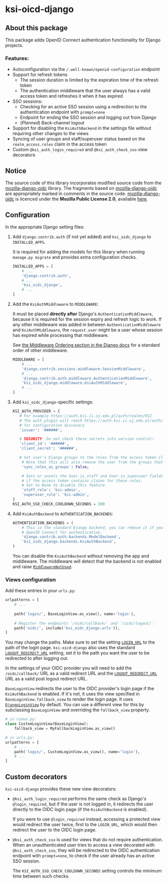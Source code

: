 # ksi-oicd-django

## About this package
This package adds OpenID Connect authentication functionality for Django projects.

### Features:
- Autoconfiguration via the `/.well-known/openid-configuration` endpoint
- Support for refresh tokens
    - The session duration is limited by the expiration time of the refresh token
    - The authentication middleware that the user always has a valid access token and refreshes it when it has expired
- SSO sessions:
  - Checking for an active SSO session using a redirection to the authentication endpoint with `prompt=none`
  - Endpoint for ending the SSO session and logging out from Django
  - (*Planned*) Back-channel logout
- Support for disabling the `KsiAuthBackend` in the settings file without requiring other changes to the views
- Syncing of user groups and staff/superuser status based on the `realm_access.roles` claim in the access token
- Custom `@ksi_auth_login_required` and `@ksi_auth_check_sso` view decorators

## Notice
The source code of this library incorporates modified source code from the [mozilla-django-oidc] library.
The fragments based on [mozilla-django-oidc] are appropriately marked in comments in the source code.
[mozilla-django-oidc] is licenced under the **Mozilla Public License 2.0**, available 
[here](https://github.com/mozilla/mozilla-django-oidc/blob/main/LICENSE).

[mozilla-django-oidc]: https://github.com/mozilla/mozilla-django-oidc

## Configuration
In the appropriate Django setting files:

1. Add `django.contrib.auth` (if not yet added) and `ksi_oidc_django` to `INSTALLED_APPS`.

    It is required for adding the models for this library when running `manage.py migrate`
    and provides extra configuration checks.
    ```python
    INSTALLED_APPS = [
        # ...
        'django.contrib.auth',
        # ...
        'ksi_oidc_django',
        # ...
    ]
    ```

2. Add the `KsiAuthMiddleware` to `MIDDLEWARE`:

    It must be placed __directly after__ Django's `AuthenticationMiddleware`, 
    because it is required for the session expiry and refresh logic to work.
    If any other middleware was added in between `AuthenticationMiddleware` and `KsiAuthMiddleware`,
    the `request.user` might be a user whose session has expired while processing that middleware.

    See [the Middleware Ordering section in the Django docs](https://docs.djangoproject.com/en/5.2/ref/middleware/#middleware-ordering)
    for a standard order of other middleware.
    ```python
    MIDDLEWARE = [
        # ...
        'django.contrib.sessions.middleware.SessionMiddleware',
        # ...
        'django.contrib.auth.middleware.AuthenticationMiddleware',
        'ksi_oidc_django.middleware.KsiAuthMiddleware',
        # ...
    ]
    ```

3. Add `ksi_oidc_django`-specific settings:

    ```python
    KSI_AUTH_PROVIDER = {
       # For example https://auth.ksi.ii.uj.edu.pl/auth/realms/KSI
       # The auth plugin will reach https://auth.ksi.ii.uj.edu.pl/auth/realms/KSI/.well-known/openid-configuration
       # for configuration discovery
       'issuer': '######',

       # SECURITY: Do not check these secrets into version control!
       'client_id': '######',
       'client_secret': '######',
   
       # Set user's Django groups to the roles from the access token claims.
        # Note that this will also remove the user from the groups that are not present in the access token.
        'sync_roles_as_groups': False,

        # Sets or unsets the User.is_staff and User.is_superuser fields
        # if the access token contains claims for these roles.
        # Set to None to disable this feature.
        'staff_role': 'ksi-admin',
        'superuser_role': 'ksi-admin',
    }
    KSI_AUTH_SSO_CHECK_COOLDOWN_SECONDS = 300
    ```

4. Add `KsiAuthBackend` to `AUTHENTICATION_BACKENDS`:
    
    ```python
    AUTHENTICATION_BACKENDS = (
        # This is the standard Django backend, you can remove it if you only use
        # OpenID Connect for authentication.
        'django.contrib.auth.backends.ModelBackend',
        'ksi_oidc_django.backends.KsiAuthBackend',
    )
    ```
   
    You can disable the `KsiAuthBackend` without removing the app and middleware.
    The middleware will detect that the backend is not enabled and raise [`MiddlewareNotUsed`].

### Views configuration
Add these entries in your `urls.py`:
```python
urlpatterns = [
    # ...
    
    path('login/', BaseLoginView.as_view(), name='login'),
    
    # Register the endpoints `/oidc/callback/` and `/oidc/logout/`:
    path('oidc/', include('ksi_oidc_django.urls')),
]
```
You may change the paths. Make sure to set the setting [`LOGIN_URL`] to the path of the login page.
`ksi-oicd-django` also uses the standard [`LOGOUT_REDIRECT_URL`] setting, set it to the path
you want the user to be redirected to after logging out.

In the settings of your OIDC provider you will need to add the `/oidc/callback/` URL as a valid redirect URL
and the [`LOGOUT_REDIRECT_URL`] URL as a valid post logout redirect URL.

`BaseLoginView` redirects the user to the OIDC provider's login page if the `KsiAuthBackend` is enabled.
If it's not, it uses the view specified in `BaseLoginView.fallback_view` to render the login page.
It uses [`DjangoLoginView`] by default. You can use a different view for this by subclassing `BaseLoginView`
and overriding the `fallback_view` property.

```python
# in views.py:
class CustomLoginView(BaseLoginView):
    fallback_view = MyFallbackLoginView.as_view()

# in urls.py:
urlpatterns = [
    # ...
    path('login/', CustomLoginView.as_view(), name='login'),
    # ...
]
```

## Custom decorators
`ksi-oicd-django` provides these new view decorators:

- `@ksi_auth_login_required` performs the same check as Django's `@login_required`,
    but if the user is not logged in, it redirects the user directly to the OIDC login page
    (if the `KsiAuthBackend` is enabled).
    
    If you were to use `@login_required` instead, accessing a protected view would redirect the user twice,
    first to the `LOGIN_URL`, which would then redirect the user to the OIDC login page.

- `@ksi_auth_check_sso` is used for views that do not require authentication.
    When an unauthenticated user tries to access a view decorated with `@ksi_auth_check_sso`,
    they will be redirected to the OIDC authentication endpoint with `prompt=none`,
    to check if the user already has an active SSO session.

    The `KSI_AUTH_SSO_CHECK_COOLDOWN_SECONDS` setting controls the minimum time between such checks.

[`LOGIN_URL`]: https://docs.djangoproject.com/en/5.2/ref/settings/#login-url
[`LOGOUT_REDIRECT_URL`]: https://docs.djangoproject.com/en/5.2/ref/settings/#logout-redirect-url
[`MiddlewareNotUsed`]: https://docs.djangoproject.com/en/5.2/topics/http/middleware/#marking-middleware-as-unused.
[`DjangoLoginView`]: https://docs.djangoproject.com/en/5.2/topics/auth/default/#django.contrib.auth.views.LoginView

